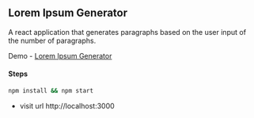 ## Lorem Ipsum Generator

A react application that generates paragraphs based on the user input of the number of paragraphs.

Demo - [Lorem Ipsum Generator](https://ashlynz-lorem-ipsum-generator.netlify.app)

#### Steps

```sh
npm install && npm start
```

- visit url http://localhost:3000
